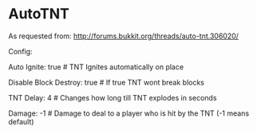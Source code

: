 AutoTNT
=====================

As requested from: http://forums.bukkit.org/threads/auto-tnt.306020/

Config:

Auto Ignite: true # TNT Ignites automatically on place

Disable Block Destroy: true # If true TNT wont break blocks

TNT Delay: 4 # Changes how long till TNT explodes in seconds

Damage: -1 # Damage to deal to a player who is hit by the TNT (-1 means default)


